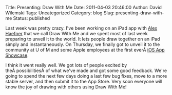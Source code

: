 Title: Presenting: Draw With Me
Date: 2011-04-03 20:46:00
Author: David Wilemski
Tags: Uncategorized
Category: blog
Slug: presenting-draw-with-me
Status: published

Last week was pretty crazy. I've been working on an iPad app with [Alex
Haefner](http://alexhaefner.com/) that we call Draw With Me and we spent
most of last week preparing to unveil it to the world. It lets people
draw together on an iPad simply and instantaneously. On Thursday, we
finally got to unveil it to the community at U of M and some Apple
employees at the first everÂ [iOS App
Showcase](http://www.eecs.umich.edu/eecs/etc/events/showevent.cgi?2045).

I think it went really well. We got lots of people excited by
theÂ possibilitiesÂ of what we've made and got some good feedback.
We're going to spend the next few days doing a last few bug fixes, move
to a more stable server, and then submit it to the App Store. Very soon
everyone will know the joy of drawing with others using Draw With Me\!
